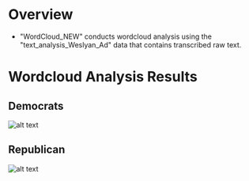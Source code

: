 # Overview
* "WordCloud_NEW" conducts wordcloud analysis using the "text_analysis_Weslyan_Ad" data that contains transcribed raw text. 

# Wordcloud Analysis Results 


## **Democrats**

![alt text][logo1]

[logo1]: https://github.com/grantjw/text_analysis_proj2/blob/main/text_analysis_fold3/wordcloud/WordCloud_Dem.png



## **Republican**

![alt text][logo2]

[logo2]: https://github.com/grantjw/text_analysis_proj2/blob/main/text_analysis_fold3/wordcloud/WordCloud_Rep.png
